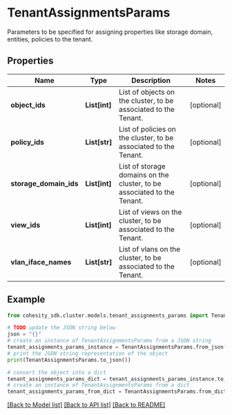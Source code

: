 # TenantAssignmentsParams

Parameters to be specified for assigning properties like storage domain, entities, policies to the tenant.

## Properties

Name | Type | Description | Notes
------------ | ------------- | ------------- | -------------
**object_ids** | **List[int]** | List of objects on the cluster, to be associated to the Tenant. | [optional] 
**policy_ids** | **List[str]** | List of policies on the cluster, to be associated to the Tenant. | [optional] 
**storage_domain_ids** | **List[int]** | List of storage domains on the cluster, to be associated to the Tenant. | [optional] 
**view_ids** | **List[int]** | List of views on the cluster, to be associated to the Tenant. | [optional] 
**vlan_iface_names** | **List[str]** | List of vlans on the cluster, to be associated to the Tenant. | [optional] 

## Example

```python
from cohesity_sdk.cluster.models.tenant_assignments_params import TenantAssignmentsParams

# TODO update the JSON string below
json = "{}"
# create an instance of TenantAssignmentsParams from a JSON string
tenant_assignments_params_instance = TenantAssignmentsParams.from_json(json)
# print the JSON string representation of the object
print(TenantAssignmentsParams.to_json())

# convert the object into a dict
tenant_assignments_params_dict = tenant_assignments_params_instance.to_dict()
# create an instance of TenantAssignmentsParams from a dict
tenant_assignments_params_from_dict = TenantAssignmentsParams.from_dict(tenant_assignments_params_dict)
```
[[Back to Model list]](../README.md#documentation-for-models) [[Back to API list]](../README.md#documentation-for-api-endpoints) [[Back to README]](../README.md)


